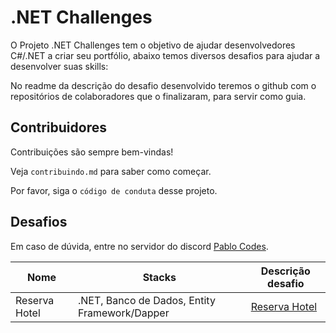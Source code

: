 
# .NET Challenges 

O Projeto .NET Challenges tem o objetivo de ajudar desenvolvedores C#/.NET a criar seu portfólio, abaixo temos diversos desafios para ajudar a desenvolver suas skills:

No readme da descrição do desafio desenvolvido teremos o github com o repositórios de colaboradores que o finalizaram, para servir como guia.



## Contribuidores

Contribuições são sempre bem-vindas!

Veja `contribuindo.md` para saber como começar.

Por favor, siga o `código de conduta` desse projeto.
## Desafios

Em caso de dúvida, entre no servidor do discord [Pablo Codes](https://discord.gg/zkW3QNcdPw).

| Nome  | Stacks | Descrição desafio |
| ------------- | ------------- | ------------- |
| Reserva Hotel  | .NET, Banco de Dados, Entity Framework/Dapper  |[Reserva Hotel](https://choosealicense.com/licenses/mit/) |


